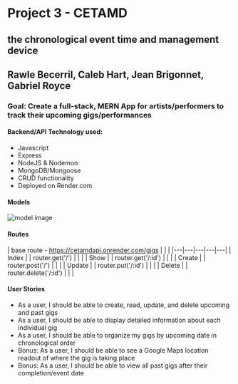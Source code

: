 # Project 3 - CETAMD
## the chronological event time and management device 
## Rawle Becerril, Caleb Hart, Jean Brigonnet, Gabriel Royce
 

 ### Goal: Create a full-stack, MERN App for artists/performers to track their upcoming gigs/performances

 #### Backend/API Technology used:
 - Javascript
 - Express
 - NodeJS & Nodemon
 - MongoDB/Mongoose
 - CRUD functionality
 - Deployed on Render.com

#### Models
![model image](https://i.imgur.com/oLtGWdA.png)

#### Routes
|  base route - https://cetamdapi.onrender.com/gigs   |  |      |
|---|---|---|---|---|
| Index  |   | router.get('/')  |   |   |
|  Show |   | router.get('/:id')  |   |   |
| Create  |   | router.post('/')  |   |   |
|  Update |   | router.put('/:id')  |   |   |
|  Delete |   | router.delete('/:id')  |   |   |


 #### User Stories
 - As a user, I should be able to create, read, update, and delete upcoming and past gigs
 - As a user, I should be able to display detailed information about each individual gig
 - As a user, I should be able to organize my gigs by upcoming date in chronological order
 - Bonus: As a user, I should be able to see a Google Maps location readout of where the gig is taking place
 - Bonus: As a user, I should be able to view all past gigs after their completion/event date

 